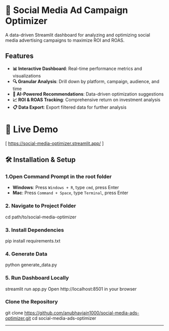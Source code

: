 # 🎯 Social Media Ad Campaign Optimizer

A data-driven Streamlit dashboard for analyzing and optimizing social media advertising campaigns to maximize ROI and ROAS.

## Features

- **📊 Interactive Dashboard**: Real-time performance metrics and visualizations
- **🔍 Granular Analysis**: Drill down by platform, campaign, audience, and time
- **🎯 AI-Powered Recommendations**: Data-driven optimization suggestions
- **📈 ROI & ROAS Tracking**: Comprehensive return on investment analysis
- **📋 Data Export**: Export filtered data for further analysis

# 🚀 Live Demo

[ https://social-media-optimizer.streamlit.app/ ]

## 🛠️ Installation & Setup
### 1.Open Command Prompt in the root folder
- **Windows**: Press `Windows + R`, type `cmd`, press Enter
- **Mac**: Press `Command + Space`, type `Terminal`, press Enter

### 2. Navigate to Project Folder

cd path/to/social-media-optimizer


### 3. Install Dependencies

pip install requirements.txt


### 4. Generate Data

python generate_data.py


### 5. Run Dashboard Locally

streamlit run app.py
Open http://localhost:8501 in your browser


### Clone the Repository
git clone https://github.com/anubhavjain1000/social-media-ads-optimizer.git
cd social-media-ads-optimizer

-----------------------------------------------------------------------





